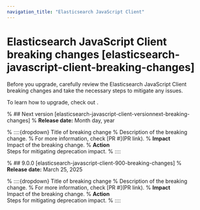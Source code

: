 ```yaml
---
navigation_title: "Elasticsearch JavaScript Client"
---
```


# Elasticsearch JavaScript Client breaking changes [elasticsearch-javascript-client-breaking-changes]
Before you upgrade, carefully review the Elasticsearch JavaScript Client breaking changes and take the necessary steps to mitigate any issues. 

To learn how to upgrade, check out <upgrade docs>.

% ## Next version [elasticsearch-javascript-client-versionnext-breaking-changes]
% **Release date:** Month day, year

% ::::{dropdown} Title of breaking change 
% Description of the breaking change.
% For more information, check [PR #](PR link).
% **Impact**<br> Impact of the breaking change.
% **Action**<br> Steps for mitigating deprecation impact.
% ::::

% ## 9.0.0 [elasticsearch-javascript-client-900-breaking-changes]
% **Release date:** March 25, 2025

% ::::{dropdown} Title of breaking change 
% Description of the breaking change.
% For more information, check [PR #](PR link).
% **Impact**<br> Impact of the breaking change.
% **Action**<br> Steps for mitigating deprecation impact.
% ::::